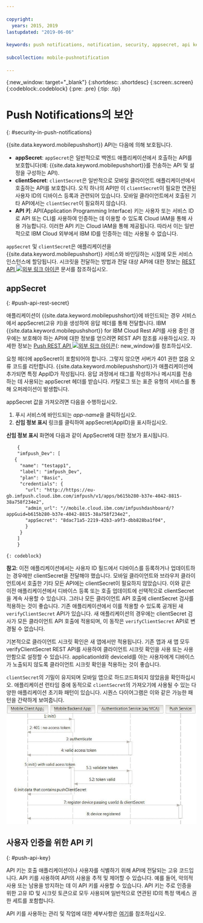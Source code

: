 ```yaml
---

copyright:
  years: 2015, 2019
lastupdated: "2019-06-06"

keywords: push notifications, notification, security, appsecret, api keys

subcollection: mobile-pushnotification

---
```


{:new_window: target="_blank"}
{:shortdesc: .shortdesc}
{:screen:.screen}
{:codeblock:.codeblock}
{:pre: .pre}
{:tip: .tip}

# Push Notifications의 보안 
{: #security-in-push-notifications}

{{site.data.keyword.mobilepushshort}} API는 다음에 의해 보호됩니다. 

- **appSecret**: `appSecret`은 일반적으로 백엔드 애플리케이션에서 호출하는 API를 보호합니다(예: {{site.data.keyword.mobilepushshort}}를 전송하는 API 및 설정을 구성하는 API).
- **clientSecret**: `clientSecret`은 일반적으로 모바일 클라이언트 애플리케이션에서 호출하는 API를 보호합니다. 오직 하나의 API만 이 `clientSecret`이 필요한 연관된 사용자 ID의 디바이스 등록과 관련되어 있습니다. 모바일 클라이언트에서 호출된 기타 API에서는 `clientSecret`이 필요하지 않습니다. 
- **API 키**: API(Application Programming Interface) 키는 사용자 또는 서비스 ID로 API 또는 CLI를 사용하여 인증하는 데 이용할 수 있도록 Cloud IAM을 통해 사용 가능합니다. 이러한 API 키는 Cloud IAM을 통해 제공됩니다. 따라서 이는 일반적으로 IBM Cloud 외부에서 IBM ID를 인증하는 데는 사용될 수 없습니다.  

`appSecret` 및 `clientSecret`은 애플리케이션을 {{site.data.keyword.mobilepushshort}} 서비스와 바인딩하는 시점에 모든 서비스 인스턴스에 할당됩니다. 시크릿을 전달하는 방법과 전달 대상 API에 대한 정보는 [REST API ![외부 링크 아이콘](../../icons/launch-glyph.svg "외부 링크 아이콘")](https://eu-gb.imfpush.cloud.ibm.com/imfpush/) 문서를 참조하십시오.

## appSecret 
{: #push-api-rest-secret}

애플리케이션이 {{site.data.keyword.mobilepushshort}}에 바인드되는 경우 서비스에서 appSecret(고유 키)을 생성하여 응답 헤더를 통해 전달합니다. IBM {{site.data.keyword.mobilepushshort}} for IBM Cloud Rest API를 사용 중인 경우에는 보호해야 하는 API에 대한 정보를 얻으려면 REST API 참조를 사용하십시오. 자세한 정보는 [Push REST API ![외부 링크 아이콘](../../icons/launch-glyph.svg "외부 링크 아이콘")](https://eu-gb.imfpush.cloud.ibm.com/imfpush/){: new_window}를 참조하십시오.

요청 헤더에 appSecret이 포함되어야 합니다. 그렇지 않으면 서버가 401 권한 없음 오류 코드를 리턴합니다. {{site.data.keyword.mobilepushshort}}가 애플리케이션에 추가되면 특정 AppID가 작성됩니다. 응답 과정에서 태그를 작성하거나 메시지를 전송하는 데 사용되는 appSecret 헤더를 받습니다. 카탈로그 또는 표준 유형의 서비스를 통해 오퍼레이션이 발생합니다.

appSecret 값을 가져오려면 다음을 수행하십시오.

1. 푸시 서비스에 바인드되는 *app-name*을 클릭하십시오.
2. **신임 정보 표시** 링크를 클릭하여 appSecret(AppID)을 표시하십시오.

**신임 정보 표시** 화면에 다음과 같이 AppSecret에 대한 정보가 표시됩니다.
```
	{
    "imfpush_Dev": [
   {
     "name": "testapp1",
     "label": "imfpush_Dev",
     "plan": "Basic",
     "credentials": {
       "url": "http://https://eu-gb.imfpush.cloud.ibm.com/imfpush/v1/apps/b615b280-b37e-4042-8815-38a758f234e2",
       "admin_url": "//mobile.cloud.ibm.com/imfpushdashboard/?appGuid=b615b280-b37e-4042-8815-38a758f234e2",
       "appSecret": "8dac71a5-2219-42b3-a9f3-dbb828ba1f04",
       }
     }
    ]
    }
```
	{: codeblock} 


**참고**: 이전 애플리케이션에서는 사용자 ID 필드에서 디바이스를 등록하거나 업데이트하는 경우에만 clientSecret을 전달해야 했습니다. 모바일 클라이언트와 브라우저 클라이언트에서 호출한 기타 모든 API에는 clientSecret이 필요하지 않았습니다. 이와 같은 이전 애플리케이션에서 디바이스 등록 또는 호출 업데이트에 선택적으로 clientSecret을 계속 사용할 수 있습니다. 그러나 모든 클라이언트 API 호출에 clientSecret 검사를 적용하는 것이 좋습니다. 기존 애플리케이션에서 이를 적용할 수 있도록 공개된 새 `verifyClientSecret` API가 있습니다.  새 애플리케이션의 경우에는 clientSecret 검사가 모든 클라이언트 API 호출에 적용되며, 이 동작은 `verifyClientSecret` API로 변경될 수 없습니다.

기본적으로 클라이언트 시크릿 확인은 새 앱에서만 적용됩니다. 기존 앱과 새 앱 모두 verifyClientSecret REST API를 사용하여 클라이언트 시크릿 확인을 사용 또는 사용 안함으로 설정할 수 있습니다. applicationId와 deviceId를 아는 사용자에게 디바이스가 노출되지 않도록 클라이언트 시크릿 확인을 적용하는 것이 좋습니다.

`clientSecret`의 기밀이 유지되며 모바일 앱으로 하드코드화되지 않았음을 확인하십시오. 애플리케이션 런타임 중에 동적으로 `clientSecret`의 가져오기에 사용될 수 있는 다양한 애플리케이션 초기화 패턴이 있습니다. 시퀀스 다이어그램은 이와 같은 가능한 패턴을 간략하게 보여줍니다.
![Enable_Push](images/init_client_secret.jpg "clientSecret에서 풀링을 초기화하기 위한 패턴을 표시하는 시퀀스 다이어그램") 

## 사용자 인증을 위한 API 키
{: #push-api-key}

API 키는 호출 애플리케이션이나 사용자를 식별하기 위해 API에 전달되는 고유 코드입니다. API 키를 사용하여 API의 사용을 추적 및 제어할 수 있습니다. 예를 들어, 악의적 사용 또는 남용을 방지하는 데 이 API 키를 사용할 수 있습니다. API 키는 주로 인증을 위한 고유 ID 및 시크릿 토큰으로 모두 사용되며 일반적으로 연관된 ID의 특정 액세스 권한 세트를 포함합니다.

API 키를 사용하는 관리 및 작업에 대한 세부사항은 [여기](https://cloud.ibm.com/docs/iam?topic=iam-manapikey)를 참조하십시오.

